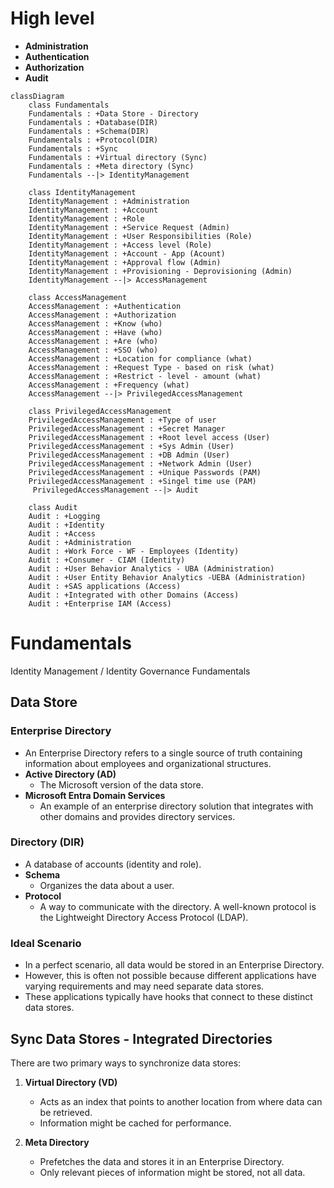 # High level
- **Administration**
- **Authentication**
- **Authorization**
- **Audit**

```mermaid
classDiagram
    class Fundamentals
    Fundamentals : +Data Store - Directory
    Fundamentals : +Database(DIR)
    Fundamentals : +Schema(DIR)
    Fundamentals : +Protocol(DIR)
    Fundamentals : +Sync
    Fundamentals : +Virtual directory (Sync)
    Fundamentals : +Meta directory (Sync)
    Fundamentals --|> IdentityManagement

    class IdentityManagement
    IdentityManagement : +Administration 
    IdentityManagement : +Account 
    IdentityManagement : +Role
    IdentityManagement : +Service Request (Admin)
    IdentityManagement : +User Responsibilities (Role)
    IdentityManagement : +Access level (Role)
    IdentityManagement : +Account - App (Acount)
    IdentityManagement : +Approval flow (Admin)
    IdentityManagement : +Provisioning - Deprovisioning (Admin)
    IdentityManagement --|> AccessManagement

    class AccessManagement
    AccessManagement : +Authentication 
    AccessManagement : +Authorization 
    AccessManagement : +Know (who)
    AccessManagement : +Have (who)
    AccessManagement : +Are (who)
    AccessManagement : +SSO (who)
    AccessManagement : +Location for compliance (what)
    AccessManagement : +Request Type - based on risk (what)
    AccessManagement : +Restrict - level - amount (what)
    AccessManagement : +Frequency (what)
    AccessManagement --|> PrivilegedAccessManagement

    class PrivilegedAccessManagement 
    PrivilegedAccessManagement : +Type of user 
    PrivilegedAccessManagement : +Secret Manager
    PrivilegedAccessManagement : +Root level access (User)
    PrivilegedAccessManagement : +Sys Admin (User)
    PrivilegedAccessManagement : +DB Admin (User)
    PrivilegedAccessManagement : +Network Admin (User)
    PrivilegedAccessManagement : +Unique Passwords (PAM)
    PrivilegedAccessManagement : +Singel time use (PAM)
     PrivilegedAccessManagement --|> Audit

    class Audit
    Audit : +Logging
    Audit : +Identity
    Audit : +Access
    Audit : +Administration
    Audit : +Work Force - WF - Employees (Identity)
    Audit : +Consumer - CIAM (Identity)
    Audit : +User Behavior Analytics - UBA (Administration)
    Audit : +User Entity Behavior Analytics -UEBA (Administration)
    Audit : +SAS applications (Access)
    Audit : +Integrated with other Domains (Access)
    Audit : +Enterprise IAM (Access)
```

# Fundamentals
Identity Management / Identity Governance Fundamentals

## Data Store

### Enterprise Directory
- An Enterprise Directory refers to a single source of truth containing information about employees and organizational structures.
- **Active Directory (AD)**
  - The Microsoft version of the data store.
- **Microsoft Entra Domain Services**
    - An example of an enterprise directory solution that integrates with other domains and provides directory services.

### Directory (DIR)
- A database of accounts (identity and role).
- **Schema**
  - Organizes the data about a user.
- **Protocol**
  - A way to communicate with the directory. A well-known protocol is the Lightweight Directory Access Protocol (LDAP).

### Ideal Scenario
- In a perfect scenario, all data would be stored in an Enterprise Directory.
- However, this is often not possible because different applications have varying requirements and may need separate data stores.
- These applications typically have hooks that connect to these distinct data stores.

## Sync Data Stores - Integrated Directories 
There are two primary ways to synchronize data stores:
1. **Virtual Directory (VD)**
   - Acts as an index that points to another location from where data can be retrieved.
   - Information might be cached for performance.

2. **Meta Directory**
   - Prefetches the data and stores it in an Enterprise Directory.
   - Only relevant pieces of information might be stored, not all data.
   
